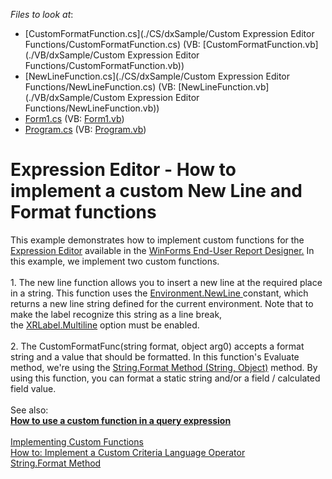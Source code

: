 <!-- default file list -->
*Files to look at*:

* [CustomFormatFunction.cs](./CS/dxSample/Custom Expression Editor Functions/CustomFormatFunction.cs) (VB: [CustomFormatFunction.vb](./VB/dxSample/Custom Expression Editor Functions/CustomFormatFunction.vb))
* [NewLineFunction.cs](./CS/dxSample/Custom Expression Editor Functions/NewLineFunction.cs) (VB: [NewLineFunction.vb](./VB/dxSample/Custom Expression Editor Functions/NewLineFunction.vb))
* [Form1.cs](./CS/dxSample/Form1.cs) (VB: [Form1.vb](./VB/dxSample/Form1.vb))
* [Program.cs](./CS/dxSample/Program.cs) (VB: [Program.vb](./VB/dxSample/Program.vb))
<!-- default file list end -->
# Expression Editor - How to implement a custom New Line and Format functions


<p>This example demonstrates how to implement custom functions for the <a href="https://documentation.devexpress.com/#WindowsForms/CustomDocument6212">Expression Editor</a> available in the <a href="https://documentation.devexpress.com/#XtraReports/CustomDocument10715">WinForms End-User Report Designer.</a> In this example, we implement two custom functions. <br><br>1. The new line function allows you to insert a new line at the required place in a string. This function uses the <a href="https://msdn.microsoft.com/en-us//library/system.environment.newline(v=vs.110).aspx">Environment.NewLine</a><u> </u>constant, which returns a new line string defined for the current environment. Note that to make the label recognize this string as a line break, the <a href="https://documentation.devexpress.com/#XtraReports/DevExpressXtraReportsUIXRLabel_Multilinetopic">XRLabel.Multiline</a> option must be enabled. <br><br>2. The CustomFormatFunc(string format, object arg0) accepts a format string and a value that should be formatted. In this function's Evaluate method, we're using the <a href="https://msdn.microsoft.com/en-us/library/fht0f5be(v=vs.110).aspx">String.Format Method (String, Object)</a> method. By using this function, you can format a static string and/or a field / calculated field value. <br><br>See also:<br><strong><a href="https://www.devexpress.com/Support/Center/p/T352441">How to use a custom function in a query expression</a></strong><br><br><a href="https://documentation.devexpress.com/#WindowsForms/CustomDocument9947">Implementing Custom Functions</a> <br><a href="https://documentation.devexpress.com/#CoreLibraries/CustomDocument5206">How to: Implement a Custom Criteria Language Operator</a> <br><a href="https://msdn.microsoft.com/en-us/library/system.string.format(v=vs.110).aspx">String.Format Method</a></p>

<br/>


